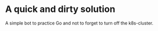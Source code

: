 # A quick and dirty solution

A simple bot to practice Go and not to forget to turn off the k8s-cluster.